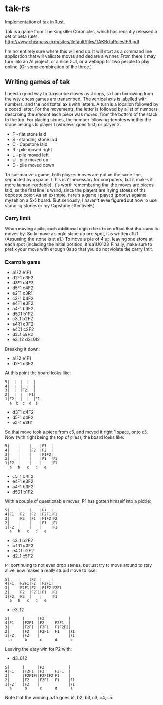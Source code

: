 # tak-rs

Implementation of tak in Rust.

Tak is a game from The Kingkiller Chronicles, which has recently released a set
of beta rules. http://www.cheapass.com/sites/default/files/TAKBetaRules9-9.pdf

I'm not entirely sure where this will end up. It will start as a command line
application that will validate moves and declare a winner. From there it may
turn into an AI project, or a nice GUI, or a webapp for two people to play
online. (Or some combination of the three.)

## Writing games of tak

I need a good way to transcribe moves as strings, so I am borrowing from the
way chess games are transcribed. The vertical axis is labelled with numbers,
and the horizontal axis with letters. A turn is a location followed by a coded
letter. For the movements, the letter is followed by a list of numbers
describing the amount each piece was moved, from the bottom of the stack to the
top. For placing stones, the number following denotes whether the stone belongs
to player 1 (whoever goes first) or player 2.

* F - flat stone laid
* S - standing stone laid
* C - Capstone laid
* R - pile moved right
* L - pile moved left
* U - pile moved up
* D - pile moved down

To summarize a game, both players moves are put on the same line, separated by
a space. (This isn't necessary for computers, but it makes it more
human-readable).  It's worth remembering that the moves are pieces laid, so the
first line is weird, since the players are laying stones of the opposite color.
As an example, here's a game I played (poorly) against myself on a 5x5 board.
(But seriously, I haven't even figured out how to use standing stones or my
Capstone effectively.)

### Carry limit

When moving a pile, each additional digit refers to an offset that the stone is
moved by. So to move a single stone up one spot, it is written a1U1. (Assuming
the stone is at a1.) To move a pile of 4 up, leaving one stone at each spot
(including the initial position, it's a1U0123. Finally, make sure to prefix
your move with enough 0s so that you do not violate the carry limit.

### Example game


* a1F2 e1F1
* d2F1 c3F2
* d3F1 d4F2
* d5F1 c4F2
* e2F1 c3R1
* c3F1 b4F2
* e4F1 e3F2
* a4F1 b3F2
* d5D1 b1F2
* c3L1 b2F2
* a4R1 c3F2
* e4D1 c2F2
* d2L1 c5F2
* e3L12 d3L012

Breaking it down:

* a1F2 e1F1
* d2F1 c3F2

At this point the board looks like:

```
5|  |  |  |  |
4|  |  |  |  |
3|  |  |F2|  |
2|  |  |  |F1|
1|F2|  |  |  |F1
  a  b  c  d  e
```

* d3F1 d4F2
* d5F1 c4F2
* e2F1 c3R1

So that move took a piece from c3, and moved it right 1 space, onto d3.  Now
(with right being the top of piles), the board looks like:

```
5|    |    |    |F1  |
4|    |    |F2  |F2  |
3|    |    |    |F1F2|
2|    |    |    |F1  |F1
1|F2  |    |    |    |F1
  a   b   c   d   e
```

* c3F1 b4F2
* e4F1 e3F2
* a4F1 b3F2
* d5D1 b1F2

With a couple of questionable moves, P1 has gotten himself into a pickle:

```
5|    |    |    |F1  |
4|F1  |F2  |F2  |F2F1|F1
3|    |F2  |F1  |F1F2|F2
2|    |    |    |F1  |F1
1|F2  |    |    |    |F1
  a   b   c   d   e
```

* c3L1 b2F2
* a4R1 c3F2
* e4D1 c2F2
* d2L1 c5F2

P1 continuing to not even drop stones, but just try to move around to stay
alive, now makes a really stupid move to lose:

```
5|    |    |F2  |    |
4|F1  |F2F1|F2  |F2F1|
3|    |F2F1|F2  |F1F2|F2F1
2|    |F2  |F2F1|F1  |F1
1|F2  |F2  |    |    |F1
  a   b   c   d   e
```

* e3L12

```
5|      |      |F2    |      |
4|F1    |F2F1  |F2    |F2F1  |
3|      |F2F1  |F2F1  |F1F2F2|
2|      |F2    |F2F1  |F1    |F1
1|F2    |F2    |      |      |F1
  a      b      c      d      e
```

Leaving the easy win for P2 with:

* d3L012

```
5|      |      |F2    |      |
4|F1    |F2F1  |F2    |F2F1  |
3|      |F2F1F2|F2F1F2|F1    |
2|      |F2    |F2F1  |F1    |F1
1|F2    |F2    |      |      |F1
  a      b      c      d      e
```

Note that the winning path goes b1, b2, b3, c3, c4, c5.

